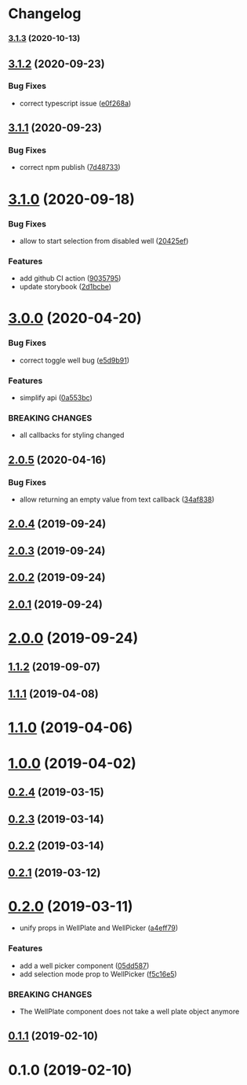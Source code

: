 # Changelog

### [3.1.3](https://github.com/zakodium/react-well-plates/compare/v3.1.2...v3.1.3) (2020-10-13)

## [3.1.2](https://github.com/zakodium/react-well-plates/compare/v3.1.1...v3.1.2) (2020-09-23)


### Bug Fixes

* correct typescript issue ([e0f268a](https://github.com/zakodium/react-well-plates/commit/e0f268a2b05579b03775bb9aeaabfae431b1847f))



## [3.1.1](https://github.com/zakodium/react-well-plates/compare/v3.1.0...v3.1.1) (2020-09-23)


### Bug Fixes

* correct npm publish ([7d48733](https://github.com/zakodium/react-well-plates/commit/7d48733f2655f954107a17a3dddd2d12667e8bf6))



# [3.1.0](https://github.com/zakodium/react-well-plates/compare/v3.0.0...v3.1.0) (2020-09-18)


### Bug Fixes

* allow to start selection from disabled well ([20425ef](https://github.com/zakodium/react-well-plates/commit/20425eff4b9db18cdce2ba1c8f71a5ed9847a3da))


### Features

* add github CI action ([9035795](https://github.com/zakodium/react-well-plates/commit/90357956803d64cb6be9a0ce603ef1a953744fc1))
* update storybook ([2d1bcbe](https://github.com/zakodium/react-well-plates/commit/2d1bcbeb4f17f08d467c120bd7108a0bc8ba7cc8))



# [3.0.0](https://github.com/zakodium/react-well-plates/compare/v2.0.5...v3.0.0) (2020-04-20)


### Bug Fixes

* correct toggle well bug ([e5d9b91](https://github.com/zakodium/react-well-plates/commit/e5d9b913154c8d0850dfc040d971869546777607))


### Features

* simplify api ([0a553bc](https://github.com/zakodium/react-well-plates/commit/0a553bcba7b138af91ea3b8a984ebeb43f26218c))


### BREAKING CHANGES

* all callbacks for styling changed



## [2.0.5](https://github.com/zakodium/react-well-plates/compare/v2.0.4...v2.0.5) (2020-04-16)


### Bug Fixes

* allow returning an empty value from text callback ([34af838](https://github.com/zakodium/react-well-plates/commit/34af83893b9e52fef64bc95f639b9829241015d9))



## [2.0.4](https://github.com/zakodium/react-well-plates/compare/v2.0.3...v2.0.4) (2019-09-24)



## [2.0.3](https://github.com/zakodium/react-well-plates/compare/v2.0.2...v2.0.3) (2019-09-24)



## [2.0.2](https://github.com/zakodium/react-well-plates/compare/v2.0.1...v2.0.2) (2019-09-24)



## [2.0.1](https://github.com/zakodium/react-well-plates/compare/v2.0.0...v2.0.1) (2019-09-24)



# [2.0.0](https://github.com/zakodium/react-well-plates/compare/v1.1.2...v2.0.0) (2019-09-24)



## [1.1.2](https://github.com/zakodium/react-well-plates/compare/v1.1.1...v1.1.2) (2019-09-07)



## [1.1.1](https://github.com/zakodium/react-well-plates/compare/v1.1.0...v1.1.1) (2019-04-08)



# [1.1.0](https://github.com/zakodium/react-well-plates/compare/v1.0.0...v1.1.0) (2019-04-06)



# [1.0.0](https://github.com/zakodium/react-well-plates/compare/v0.2.4...v1.0.0) (2019-04-02)



## [0.2.4](https://github.com/zakodium/react-well-plates/compare/v0.2.3...v0.2.4) (2019-03-15)



## [0.2.3](https://github.com/zakodium/react-well-plates/compare/v0.2.2...v0.2.3) (2019-03-14)



## [0.2.2](https://github.com/zakodium/react-well-plates/compare/v0.2.1...v0.2.2) (2019-03-14)



## [0.2.1](https://github.com/zakodium/react-well-plates/compare/v0.2.0...v0.2.1) (2019-03-12)



# [0.2.0](https://github.com/zakodium/react-well-plates/compare/v0.1.1...v0.2.0) (2019-03-11)


* unify props in WellPlate and WellPicker ([a4eff79](https://github.com/zakodium/react-well-plates/commit/a4eff79d3bf7ad3ae0727c30460fe1b56b318037))


### Features

* add a well picker component ([05dd587](https://github.com/zakodium/react-well-plates/commit/05dd587407281df53ecb96ae8281e3e989d882ae))
* add selection mode prop to WellPicker ([f5c16e5](https://github.com/zakodium/react-well-plates/commit/f5c16e587c8649f874cbb5bd0829694182a3eee2))


### BREAKING CHANGES

* The WellPlate component does not take a well plate object anymore



## [0.1.1](https://github.com/zakodium/react-well-plates/compare/v0.1.0...v0.1.1) (2019-02-10)



# 0.1.0 (2019-02-10)



